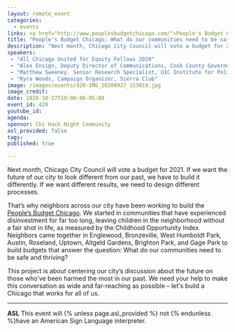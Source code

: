 ```yaml
---
layout: remote_event
categories:
  - events
links: <a href="http://www.peoplesbudgetchicago.com/">People's Budget Chicago</a>
title: "People's Budget Chicago: What do our communities need to be safe and thriving?"
description: "Next month, Chicago City Council will vote a budget for 2021. If we want the future of our city to look different from our past, we have to build it differently. If we want different results, we need to design different processes. That’s why neighbors across our city have been working to build the People’s Budget Chicago."
speakers:
 - "All Chicago United for Equity Fellows 2020"
 - "Alex Ensign, Deputy Director of Communications, Cook County Government"
 - "Matthew Sweeney, Senior Research Specialist, UIC Institute for Policy and Civic Engagement"
 - "Kyra Woods, Campaign Organizer, Sierra Club"
image: /images/events/420-IMG_20200927_153019.jpg
image_credit:
date: 2020-10-27T19:00:00-05:00
event_id: 420
youtube_id: 
agenda: 
sponsor: Chi Hack Night Community
asl_provided: false
tags: 
published: true

---
```


Next month, Chicago City Council will vote a budget for 2021. If we want the future of our city to look different from our past, we have to build it differently. If we want different results, we need to design different processes.

That’s why neighbors across our city have been working to build the [People’s Budget Chicago](http://www.peoplesbudgetchicago.com/). We started in communities that have experienced disinvestment for far too long, leaving children in the neighborhood without a fair shot in life, as measured by the Childhood Opportunity Index. Neighbors came together in Englewood, Bronzeville, West Humboldt Park, Austin, Roseland, Uptown, Altgeld Gardens, Brighton Park, and Gage Park to build budgets that answer the question: What do our communities need to be safe and thriving?

This project is about centering our city’s discussion about the future on those who’ve been harmed the most in our past. We need your help to make this conversation as wide and far-reaching as possible – let's build a Chicago that works for all of us.

---

**ASL** This event will {% unless page.asl_provided %} not {% endunless %}have an American Sign Language interpreter.
